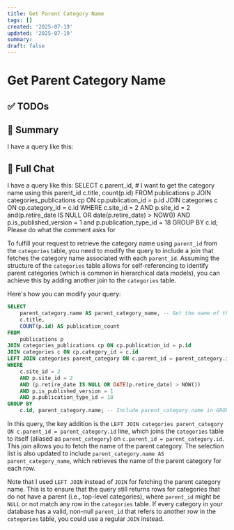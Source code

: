```yaml
---
title: Get Parent Category Name
tags: []
created: '2025-07-19'
updated: '2025-07-19'
summary:
draft: false
---
```


# Get Parent Category Name

## ✅ TODOs


## 📌 Summary
I have a query like this:

## 🧠 Full Chat


I have a query like this:
SELECT
    c.parent_id, # I want to get the category name using this parent_id
	c.title,
	count(p.id)
FROM
	publications p
	JOIN categories_publications cp ON cp.publication_id = p.id
	JOIN categories c ON cp.category_id = c.id
WHERE
	c.site_id = 2
	AND p.site_id = 2
	and(p.retire_date IS NULL
		OR date(p.retire_date) > NOW())
	AND p.is_published_version = 1
	and p.publication_type_id = 18
GROUP BY
	c.id;
Please do what the comment asks for

To fulfill your request to retrieve the category name using `parent_id` from the `categories` table, you need to modify the query to include a join that fetches the category name associated with each `parent_id`. Assuming the structure of the `categories` table allows for self-referencing to identify parent categories (which is common in hierarchical data models), you can achieve this by adding another join to the `categories` table.

Here's how you can modify your query:

```sql
SELECT
    parent_category.name AS parent_category_name, -- Get the name of the parent category
    c.title,
    COUNT(p.id) AS publication_count
FROM
    publications p
JOIN categories_publications cp ON cp.publication_id = p.id
JOIN categories c ON cp.category_id = c.id
LEFT JOIN categories parent_category ON c.parent_id = parent_category.id -- Join to get parent category name
WHERE
    c.site_id = 2
    AND p.site_id = 2
    AND (p.retire_date IS NULL OR DATE(p.retire_date) > NOW())
    AND p.is_published_version = 1
    AND p.publication_type_id = 18
GROUP BY
    c.id, parent_category.name; -- Include parent_category.name in GROUP BY
```

In this query, the key addition is the `LEFT JOIN categories parent_category ON c.parent_id = parent_category.id` line, which joins the `categories` table to itself (aliased as `parent_category`) on `c.parent_id = parent_category.id`. This join allows you to fetch the name of the parent category. The selection list is also updated to include `parent_category.name AS parent_category_name`, which retrieves the name of the parent category for each row.

Note that I used `LEFT JOIN` instead of `JOIN` for fetching the parent category name. This is to ensure that the query still returns rows for categories that do not have a parent (i.e., top-level categories), where `parent_id` might be `NULL` or not match any row in the `categories` table. If every category in your database has a valid, non-null `parent_id` that refers to another row in the `categories` table, you could use a regular `JOIN` instead.